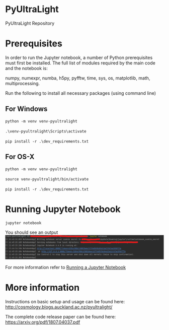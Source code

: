 # PyUltraLight
PyUltraLight Repository


# Prerequisites

In order to run the Jupyter notebook, a number of Python prerequisites must first be installed. The full list of modules required by the main code and the notebook is:

numpy, numexpr, numba, h5py, pyfftw, time, sys, os, matplotlib, math, multiprocessing.

Run the following to install all necessary packages (using command line)
## For Windows
```commandline
python -m venv venv-pyultralight

.\venv-pyultralight\Scripts\activate

pip install -r .\dev_requirements.txt
```

## For OS-X
```commandline
python -m venv venv-pyultralight

source venv-pyultralight/bin/activate

pip install -r .\dev_requirements.txt
```

# Running Jupyter Notebook
```commandline
jupyter notebook
```
You should see an output
![img.png](img.png)

For more information refer to [Running a Jupyter Notebook](https://docs.jupyter.org/en/latest/running.html#running)

# More information

Instructions on basic setup and usage can be found here:
http://cosmology.blogs.auckland.ac.nz/pyultralight/

The complete code release paper can be found here:
https://arxiv.org/pdf/1807.04037.pdf
